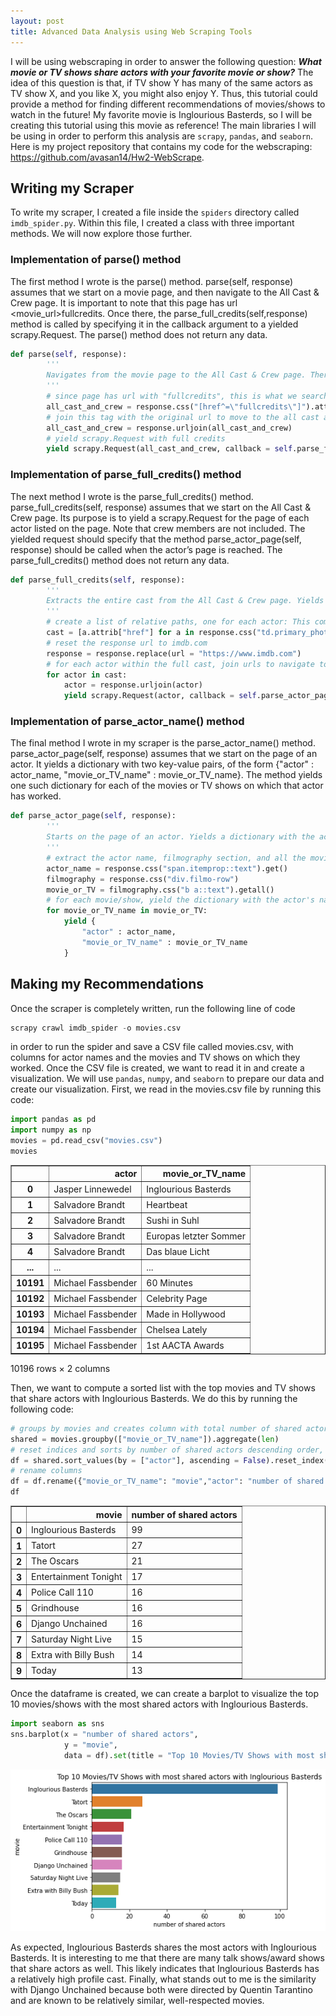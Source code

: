 ```yaml
---
layout: post
title: Advanced Data Analysis using Web Scraping Tools
---
```


I will be using webscraping in order to answer the following question: ***What movie or TV shows share actors with your favorite movie or show?*** The idea of this question is that, if TV show Y has many of the same actors as TV show X, and you like X, you might also enjoy Y. Thus, this tutorial could provide a method for finding different recommendations of movies/shows to watch in the future! My favorite movie is Inglourious Basterds, so I will be creating this tutorial using this movie as reference! The main libraries I will be using in order to perform this analysis are `scrapy`, `pandas`, and `seaborn`. Here is my project repository that contains my code for the webscraping: https://github.com/avasan14/Hw2-WebScrape.

## Writing my Scraper

To write my scraper, I created a file inside the `spiders` directory called `imdb_spider.py`. Within this file, I created a class with three important methods. We will now explore those further.

### Implementation of parse() method

The first method I wrote is the parse() method. parse(self, response) assumes that we start on a movie page, and then navigate to the All Cast & Crew page. It is important to note that this page has url <movie_url>fullcredits. Once there, the parse_full_credits(self,response) method is called by specifying it in the callback argument to a yielded scrapy.Request. The parse() method does not return any data.

```python
def parse(self, response):
        '''
        Navigates from the movie page to the All Cast & Crew page. There is no data output.
        '''
        # since page has url with "fullcredits", this is what we search for to go to all cast and crew link
        all_cast_and_crew = response.css("[href^=\"fullcredits\"]").attrib["href"]
        # join this tag with the original url to move to the all cast and crew page
        all_cast_and_crew = response.urljoin(all_cast_and_crew)
        # yield scrapy.Request with full credits
        yield scrapy.Request(all_cast_and_crew, callback = self.parse_full_credits)
```
### Implementation of parse_full_credits() method

The next method I wrote is the parse_full_credits() method. parse_full_credits(self, response) assumes that we start on the All Cast & Crew page. Its purpose is to yield a scrapy.Request for the page of each actor listed on the page. Note that crew members are not included. The yielded request should specify that the method parse_actor_page(self, response) should be called when the actor’s page is reached. The parse_full_credits() method does not return any data. 

```python
def parse_full_credits(self, response):
        '''
        Extracts the entire cast from the All Cast & Crew page. Yields a scrapy.Request for the page of each actor listed in the All Cast & Crew page. There is no data output.
        '''
        # create a list of relative paths, one for each actor: This command mimics the process of clicking on the headshots on this page.
        cast = [a.attrib["href"] for a in response.css("td.primary_photo a")]
        # reset the response url to imdb.com
        response = response.replace(url = "https://www.imdb.com")
        # for each actor within the full cast, join urls to navigate to the actor's imdb page and then yield a scrapy.Request for that page
        for actor in cast:
            actor = response.urljoin(actor)
            yield scrapy.Request(actor, callback = self.parse_actor_page)
```
### Implementation of parse_actor_name() method

The final method I wrote in my scraper is the parse_actor_name() method. parse_actor_page(self, response) assumes that we start on the page of an actor. It yields a dictionary with two key-value pairs, of the form {"actor" : actor_name, "movie_or_TV_name" : movie_or_TV_name}. The method yields one such dictionary for each of the movies or TV shows on which that actor has worked. 

```python
def parse_actor_page(self, response):
        '''
        Starts on the page of an actor. Yields a dictionary with the actor's name and the corresponding movie/show they appeared in by extracting it from the filmography section.
        '''
        # extract the actor name, filmography section, and all the movies and shows that they were in
        actor_name = response.css("span.itemprop::text").get()
        filmography = response.css("div.filmo-row")
        movie_or_TV = filmography.css("b a::text").getall()
        # for each movie/show, yield the dictionary with the actor's name and the corresponding movie/show they worked in
        for movie_or_TV_name in movie_or_TV:
            yield {
                "actor" : actor_name,
                "movie_or_TV_name" : movie_or_TV_name
            }
```
## Making my Recommendations

Once the scraper is completely written, run the following line of code
```python
scrapy crawl imdb_spider -o movies.csv
```
in order to run the spider and save a CSV file called movies.csv, with columns for actor names and the movies and TV shows on which they worked. Once the CSV file is created, we want to read it in and create a visualization. We will use `pandas`, `numpy`, and `seaborn` to prepare our data and create our visualization. First, we read in the movies.csv file by running this code:

```python
import pandas as pd
import numpy as np
movies = pd.read_csv("movies.csv")
movies
```
<div>
<style scoped>
    .dataframe tbody tr th:only-of-type {
        vertical-align: middle;
    }

    .dataframe tbody tr th {
        vertical-align: top;
    }

    .dataframe thead th {
        text-align: right;
    }
</style>
<table border="1" class="dataframe">
  <thead>
    <tr style="text-align: right;">
      <th></th>
      <th>actor</th>
      <th>movie_or_TV_name</th>
    </tr>
  </thead>
  <tbody>
    <tr>
      <th>0</th>
      <td>Jasper Linnewedel</td>
      <td>Inglourious Basterds</td>
    </tr>
    <tr>
      <th>1</th>
      <td>Salvadore Brandt</td>
      <td>Heartbeat</td>
    </tr>
    <tr>
      <th>2</th>
      <td>Salvadore Brandt</td>
      <td>Sushi in Suhl</td>
    </tr>
    <tr>
      <th>3</th>
      <td>Salvadore Brandt</td>
      <td>Europas letzter Sommer</td>
    </tr>
    <tr>
      <th>4</th>
      <td>Salvadore Brandt</td>
      <td>Das blaue Licht</td>
    </tr>
    <tr>
      <th>...</th>
      <td>...</td>
      <td>...</td>
    </tr>
    <tr>
      <th>10191</th>
      <td>Michael Fassbender</td>
      <td>60 Minutes</td>
    </tr>
    <tr>
      <th>10192</th>
      <td>Michael Fassbender</td>
      <td>Celebrity Page</td>
    </tr>
    <tr>
      <th>10193</th>
      <td>Michael Fassbender</td>
      <td>Made in Hollywood</td>
    </tr>
    <tr>
      <th>10194</th>
      <td>Michael Fassbender</td>
      <td>Chelsea Lately</td>
    </tr>
    <tr>
      <th>10195</th>
      <td>Michael Fassbender</td>
      <td>1st AACTA Awards</td>
    </tr>
  </tbody>
</table>
<p>10196 rows × 2 columns</p>
</div>

Then, we want to compute a sorted list with the top movies and TV shows that share actors with Inglourious Basterds. We do this by running the following code: 

```python
# groups by movies and creates column with total number of shared actors
shared = movies.groupby(["movie_or_TV_name"]).aggregate(len)
# reset indices and sorts by number of shared actors descending order, only taking the top 10
df = shared.sort_values(by = ["actor"], ascending = False).reset_index().head(10)
# rename columns
df = df.rename({"movie_or_TV_name": "movie","actor": "number of shared actors"}, axis = 1)
df
```

<div>
<style scoped>
    .dataframe tbody tr th:only-of-type {
        vertical-align: middle;
    }

    .dataframe tbody tr th {
        vertical-align: top;
    }

    .dataframe thead th {
        text-align: right;
    }
</style>
<table border="1" class="dataframe">
  <thead>
    <tr style="text-align: right;">
      <th></th>
      <th>movie</th>
      <th>number of shared actors</th>
    </tr>
  </thead>
  <tbody>
    <tr>
      <th>0</th>
      <td>Inglourious Basterds</td>
      <td>99</td>
    </tr>
    <tr>
      <th>1</th>
      <td>Tatort</td>
      <td>27</td>
    </tr>
    <tr>
      <th>2</th>
      <td>The Oscars</td>
      <td>21</td>
    </tr>
    <tr>
      <th>3</th>
      <td>Entertainment Tonight</td>
      <td>17</td>
    </tr>
    <tr>
      <th>4</th>
      <td>Police Call 110</td>
      <td>16</td>
    </tr>
    <tr>
      <th>5</th>
      <td>Grindhouse</td>
      <td>16</td>
    </tr>
    <tr>
      <th>6</th>
      <td>Django Unchained</td>
      <td>16</td>
    </tr>
    <tr>
      <th>7</th>
      <td>Saturday Night Live</td>
      <td>15</td>
    </tr>
    <tr>
      <th>8</th>
      <td>Extra with Billy Bush</td>
      <td>14</td>
    </tr>
    <tr>
      <th>9</th>
      <td>Today</td>
      <td>13</td>
    </tr>
  </tbody>
</table>
</div>

Once the dataframe is created, we can create a barplot to visualize the top 10 movies/shows with the most shared actors with Inglourious Basterds.

```python
import seaborn as sns
sns.barplot(x = "number of shared actors",
            y = "movie",
            data = df).set(title = "Top 10 Movies/TV Shows with most shared actors with Inglourious Basterds")
```
![sns_barplot_movies.png](/images/sns_barplot_movies.png)
    
As expected, Inglourious Basterds shares the most actors with Inglourious Basterds. It is interesting to me that there are many talk shows/award shows that share actors as well. This likely indicates that Inglourious Basterds has a relatively high profile cast. Finally, what stands out to me is the similarity with Django Unchained because both were directed by Quentin Tarantino and are known to be relatively similar, well-respected movies.
